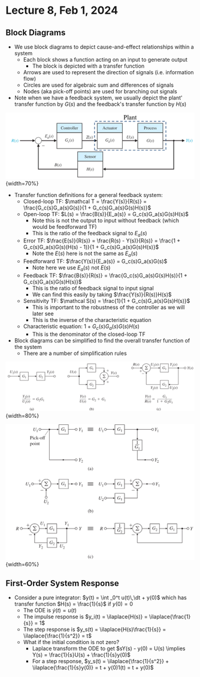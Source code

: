 # Lecture 8, Feb 1, 2024

## Block Diagrams

* We use block diagrams to depict cause-and-effect relationships within a system
	* Each block shows a function acting on an input to generate output
		* The block is depicted with a transfer function
	* Arrows are used to represent the direction of signals (i.e. information flow)
	* Circles are used for algebraic sum and differences of signals
	* Nodes (aka pick-off points) are used for branching out signals
* Note when we have a feedback system, we usually depict the plant' transfer function by $G(s)$ and the feedback's transfer function by $H(s)$

![General feedback system.](imgs/lec8_1.png){width=70%}

* Transfer function definitions for a general feedback system:
	* Closed-loop TF: $\mathcal T = \frac{Y(s)}{R(s)} = \frac{G_c(s)G_a(s)G(s)}{1 + G_c(s)G_a(s)G(s)H(s)}$
	* Open-loop TF: $L(s) = \frac{B(s)}{E_a(s)} = G_c(s)G_a(s)G(s)H(s)$
		* Note this is not the output to input without feedback (which would be feedforward TF)
		* This is the ratio of the feedback signal to $E_a(s)$
	* Error TF: $\frac{E(s)}{R(s)} = \frac{R(s) - Y(s)}{R(s)} = \frac{1 + G_c(s)G_a(s)G(s)(H(s) - 1)}{1 + G_c(s)G_a(s)G(s)H(s)}$
		* Note the $E(s)$ here is not the same as $E_a(s)$
	* Feedforward TF: $\frac{Y(s)}{E_a(s)} = G_c(s)G_a(s)G(s)$
		* Note here we use $E_a(s)$ not $E(s)$
	* Feedback TF: $\frac{B(s)}{R(s)} = \frac{G_c(s)G_a(s)G(s)H(s)}{1 + G_c(s)G_a(s)G(s)H(s)}$
		* This is the ratio of feedback signal to input signal
		* We can find this easily by taking $\frac{Y(s)}{R(s)}H(s)$
	* Sensitivity TF: $\mathcal S(s) = \frac{1}{1 + G_c(s)G_a(s)G(s)H(s)}$
		* This is important to the robustness of the controller as we will later see
		* This is the inverse of the characteristic equation
	* Characteristic equation: $1 + G_c(s)G_a(s)G(s)H(s)$
		* This is the denominator of the closed-loop TF
* Block diagrams can be simplified to find the overall transfer function of the system
	* There are a number of simplification rules

![Block diagram reduction rules.](./imgs/lec8_2.png){width=80%}

![Block diagram reduction rules.](./imgs/lec8_3.png){width=60%}

## First-Order System Response

* Consider a pure integrator: $y(t) = \int _0^t u(t)\,\dt + y(0)$ which has transfer function $H(s) = \frac{1}{s}$ if $y(0) = 0$
	* The ODE is $\dot y(t) = u(t)$
	* The impulse response is $y_i(t) = \ilaplace{H(s)} = \ilaplace{\frac{1}{s}} = 1$
	* The step response is $y_s(t) = \ilaplace{H(s)\frac{1}{s}} = \ilaplace{\frac{1}{s^2}} = t$
	* What if the initial condition is not zero?
		* Laplace transform the ODE to get $sY(s) - y(0) = U(s) \implies Y(s) = \frac{1}{s}U(s) + \frac{1}{s}y(0)$
		* For a step response, $y_s(t) = \ilaplace{\frac{1}{s^2}} + \ilaplace{\frac{1}{s}y(0)} = t + y(0)1(t) = t + y(0)$

